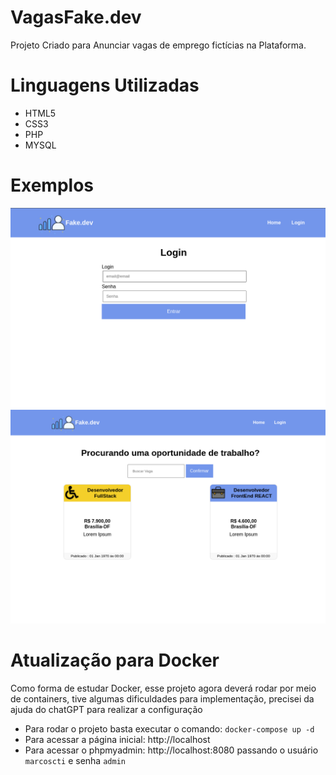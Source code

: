 # VagasFake.dev
Projeto Criado para Anunciar vagas de emprego fictícias na Plataforma.
# Linguagens Utilizadas
* HTML5
* CSS3
* PHP
* MYSQL
# Exemplos 
![Login Page](https://github.com/marcoscti/vagas/blob/main/img/thumbs/login.png)
!['Vagas Page'](https://github.com/marcoscti/vagas/blob/main/img/thumbs/vagas.png)
# Atualização para Docker
Como forma de estudar Docker, esse projeto agora deverá rodar por meio de containers, tive algumas dificuldades para implementação, precisei da ajuda do chatGPT para realizar a configuração

* Para rodar o projeto basta executar o comando: `docker-compose up -d`
* Para acessar a página inicial: http://localhost
* Para acessar o phpmyadmin: http://localhost:8080 passando o usuário `marcoscti` e senha `admin`

